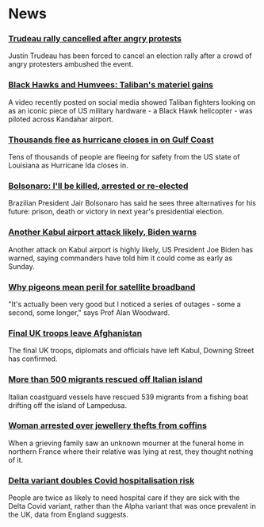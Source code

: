 # News
### [Trudeau rally cancelled after angry protests](https://www.bbc.com/news/world-us-canada-58364742)
Justin Trudeau has been forced to cancel an election rally after a crowd of angry protesters ambushed the event.
### [Black Hawks and Humvees: Taliban's materiel gains](https://www.bbc.com/news/world-asia-58356045)
A video recently posted on social media showed Taliban fighters looking on as an iconic piece of US military hardware - a Black Hawk helicopter - was piloted across Kandahar airport.
### [Thousands flee as hurricane closes in on Gulf Coast](https://www.bbc.com/news/world-us-canada-58372746)
Tens of thousands of people are fleeing for safety from the US state of Louisiana as Hurricane Ida closes in.
### [Bolsonaro: I'll be killed, arrested or re-elected](https://www.bbc.com/news/world-latin-america-58372754)
Brazilian President Jair Bolsonaro has said he sees three alternatives for his future: prison, death or victory in next year's presidential election.
### [Another Kabul airport attack likely, Biden warns](https://www.bbc.com/news/world-asia-58369922)
Another attack on Kabul airport is highly likely, US President Joe Biden has warned, saying commanders have told him it could come as early as Sunday.
### [Why pigeons mean peril for satellite broadband](https://www.bbc.com/news/technology-58061230)
"It's actually been very good but I noticed a series of outages - some a second, some longer," says Prof Alan Woodward.
### [Final UK troops leave Afghanistan](https://www.bbc.com/news/uk-58372437)
The final UK troops, diplomats and officials have left Kabul, Downing Street has confirmed.
### [More than 500 migrants rescued off Italian island](https://www.bbc.com/news/world-europe-58372455)
Italian coastguard vessels have rescued 539 migrants from a fishing boat drifting off the island of Lampedusa. 
### [Woman arrested over jewellery thefts from coffins](https://www.bbc.com/news/world-europe-58369921)
When a grieving family saw an unknown mourner at the funeral home in northern France where their relative was lying at rest, they thought nothing of it. 
### [Delta variant doubles Covid hospitalisation risk](https://www.bbc.com/news/health-58354342)
People are twice as likely to need hospital care if they are sick with the Delta Covid variant, rather than the Alpha variant that was once prevalent in the UK, data from England suggests. 
